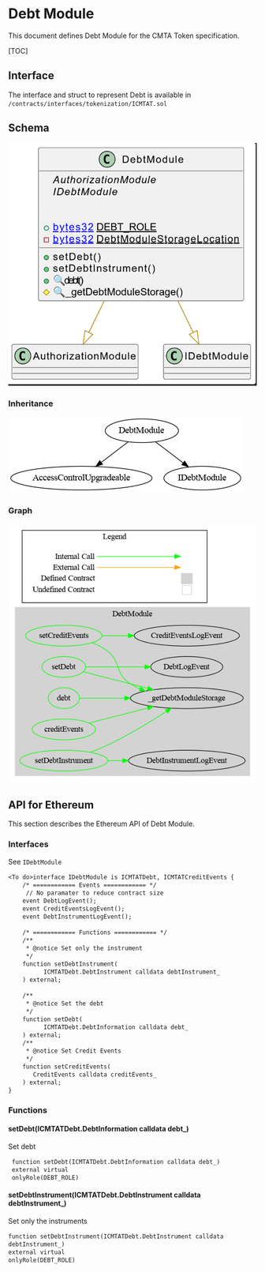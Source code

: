 # Debt Module

This document defines Debt Module for the CMTA Token specification.

[TOC]

## Interface

The interface and struct to represent Debt is available in `/contracts/interfaces/tokenization/ICMTAT.sol`

## Schema

![DebtUML](../../../schema/uml/DebtUML.png)

### Inheritance

![surya_inheritance_DebtModule.sol](../../../schema/surya_inheritance/surya_inheritance_DebtModule.sol.png)





### Graph

![surya_graph_DebtBaseModule.sol](../../../schema/surya_graph/surya_graph_DebtModule.sol.png)

## API for Ethereum

This section describes the Ethereum API of Debt Module.

### Interfaces

See `IDebtModule`

```solidity
<To do>interface IDebtModule is ICMTATDebt, ICMTATCreditEvents {
    /* ============ Events ============ */
     // No paramater to reduce contract size
    event DebtLogEvent();
    event CreditEventsLogEvent();
    event DebtInstrumentLogEvent();

    /* ============ Functions ============ */
    /**
     * @notice Set only the instrument
     */
    function setDebtInstrument(
          ICMTATDebt.DebtInstrument calldata debtInstrument_
    ) external;
    
    /**
     * @notice Set the debt
     */
    function setDebt(
          ICMTATDebt.DebtInformation calldata debt_
    ) external;
    /**
     * @notice Set Credit Events
     */
    function setCreditEvents(
       CreditEvents calldata creditEvents_
    ) external; 
}
```



### Functions

#### setDebt(ICMTATDebt.DebtInformation calldata debt_) 

Set debt

```solidity
 function setDebt(ICMTATDebt.DebtInformation calldata debt_) 
 external virtual 
 onlyRole(DEBT_ROLE)
```

#### setDebtInstrument(ICMTATDebt.DebtInstrument calldata debtInstrument_)

Set only the instruments

```solidity
function setDebtInstrument(ICMTATDebt.DebtInstrument calldata debtInstrument_) 
external virtual 
onlyRole(DEBT_ROLE)
```

